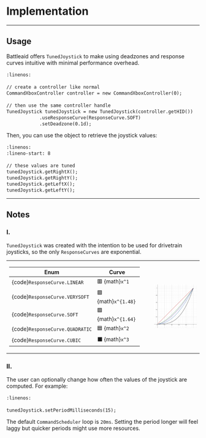 # Implementation

<hr>

## Usage

Battleaid offers `TunedJoystick` to make using deadzones and response curves intuitive with minimal performance overhead.

```{code-block} java
:linenos:

// create a controller like normal
CommandXboxController controller = new CommandXboxController(0);

// then use the same controller handle
TunedJoystick tunedJoystick = new TunedJoystick(controller.getHID())
            .useResponseCurve(ResponseCurve.SOFT)
            .setDeadzone(0.1d);
```

Then, you can use the object to retrieve the joystick values:

```{code-block} java
:linenos:
:lineno-start: 8

// these values are tuned
tunedJoystick.getRightX();
tunedJoystick.getRightY();
tunedJoystick.getLeftX();
tunedJoystick.getLeftY();
```

<hr>

## Notes

### I.

`TunedJoystick` was created with the intention to be used for drivetrain joysticks, so the only `ResponseCurves` are exponential.  

<table class="table" style="margin-left: auto; margin-right: auto; table-layout: auto;">
  <tr>
    <td style="padding-right: 30px;">

| Enum | Curve | 
|-|-|
| {code}`ResponseCurve.LINEAR`    | 🟥 {math}`x^1` |
| {code}`ResponseCurve.VERYSOFT`  | 🟩 {math}`x^{1.48}` |
| {code}`ResponseCurve.SOFT`      | 🟪 {math}`x^{1.64}` |
| {code}`ResponseCurve.QUADRATIC` | 🟦 {math}`x^2` |    
| {code}`ResponseCurve.CUBIC`     | ⬛ {math}`x^3` |
</td>
    <td>

![Response Curves](./tuned-joystick-response-curves.png)
</td>
  </tr>
</table>

### II.

The user can optionally change how often the values of the joystick are computed.  For example: 

```{code-block} java
:linenos:

tunedJoystick.setPeriodMilliseconds(15);
```

The default `CommandScheduler` loop is `20ms`.  Setting the period longer will feel laggy but quicker periods might use more resources.